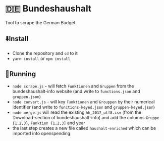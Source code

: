 # 🇩🇪 Bundeshaushalt

Tool to scrape the German Budget.


## ⬇️Install
- Clone the repository and `cd` to it
- `yarn install` or `npm install`

## 🏃Running
- `node scrape.js` - will fetch `Funktionen` and `Gruppen` from the bundeshaushalt-info website (and write to `functions.json` and `gruppen.json`)
- `node convert.js` - will key `Funktionen` and `Grouppen` by their numerical identifier (and write to `functions-keyed.json` and `gruppen-keyed.json`)
- `node merge.js` will read the existing `hh_2017_utf8.csv` (from the Download-section of bundeshaushalt-info) and add the columns `Gruppe {1,2,3}`, `Funktion {1,2,3]` and year
- the last step creates a new file called `haushalt-enriched` which can be imported into openspending



